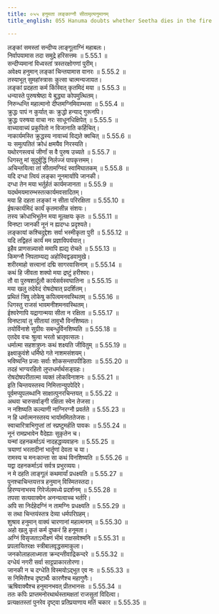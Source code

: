 ```yaml
---
title: ०५५ हनुमता लङ्काग्नौ सीतामृत्यनुमानम्
title_english: 055 Hanuma doubts whether Seetha dies in the fire

---
```



  
लङ्कां समस्तां सन्दीप्य लाङ्गूलाग्निं महाबलः।  
निर्वापयामास तदा समुद्रे हरिसत्तमः ॥ 5.55.1 ॥   
सन्दीप्यमानां विध्वस्तां त्रस्तरक्षोगणां पुरीम्।  
अवेक्ष्य हनुमान् लङ्कां चिन्तयामास वानरः ॥ 5.55.2 ॥   
तस्याभूत् सुमहांस्त्रासः कुत्सा चात्मन्यजायत।  
लङ्कां प्रदहता कर्म किंस्वित् कृतमिदं मया ॥ 5.55.3 ॥   
धन्यास्ते पुरुषश्रेष्ठा ये बुद्ध्या कोपमुत्थितम्।  
निरुन्धन्ति महात्मानो दीप्तमग्निमिवाम्भसा ॥ 5.55.4 ॥   
क्रुद्धः पापं न कुर्यात् कः क्रुद्धो हन्याद् गुरूनपि।  
क्रुद्धः परुषया वाचा नरः साधूनधिक्षिपेत् ॥ 5.55.5 ॥   
वाच्यावाच्यं प्रकुपितो न विजानाति कर्हिचित्।  
नाकार्यमस्ति क्रुद्धस्य नावाच्यं विद्यते क्वचित् ॥ 5.55.6 ॥   
यः समुत्पतितं क्रोधं क्षमयैव निरस्यति।  
यथोरगस्त्वचं जीर्णां स वै पुरुष उच्यते ॥ 5.55.7 ॥   
धिगस्तु मां सुदुर्बुद्धिं निर्लज्जं पापकृत्तमम्।  
अचिन्तयित्वा तां सीतामग्निदं स्वामिघातकम् ॥ 5.55.8 ॥   
यदि दग्धा त्वियं लङ्का नूनमार्यापि जानकी।  
दग्धा तेन मया भर्तुर्हतं कार्यमजानता ॥ 5.55.9 ॥   
यदर्थमयमारम्भस्तत्कार्यमवसादितम्।  
मया हि दहता लङ्कां न सीता परिरक्षिता ॥ 5.55.10 ॥   
ईषत्कार्यमिदं कार्यं कृतमासीन्न संशयः।  
तस्य क्रोधाभिभूतेन मया मूलक्षयः कृतः ॥ 5.55.11 ॥   
विनष्टा जानकी नूनं न ह्यदग्धः प्रदृश्यते।  
लङ्कायां कश्चिदुद्देशः सर्वा भस्मीकृता पुरी ॥ 5.55.12 ॥   
यदि तद्विहतं कार्यं मम प्रज्ञाविपर्ययात्।  
इहैव प्राणसन्न्यासो ममापि ह्यद्य रोचते ॥ 5.55.13 ॥   
किमग्नौ निपताम्यद्य अहोस्विद्वडवामुखे।  
शरीरमाहो सत्त्वानां दद्मि सागरवासिनाम् ॥ 5.55.14 ॥   
कथं हि जीवता शक्यो मया द्रष्टुं हरीश्वरः।  
तौ वा पुरुषशार्दूलौ कार्यसर्वस्वघातिना ॥ 5.55.15 ॥   
मया खलु तदेवेदं रोषदोषात् प्रदर्शितम्।  
प्रथितं त्रिषु लोकेषु कपित्वमनवस्थितम् ॥ 5.55.16 ॥   
धिगस्तु राजसं भावमनीशमनवस्थितम्।  
ईश्वरेणापि यद्रागान्मया सीता न रक्षिता ॥ 5.55.17 ॥   
विनष्टायां तु सीतायां तावुभौ विनशिष्यतः।  
तयोर्विनाशे सुग्रीवः सबन्धुर्विनशिष्यति ॥ 5.55.18 ॥   
एतदेव वचः श्रुत्वा भरतो भ्रातृवत्सलः।  
धर्मात्मा सहशत्रुघ्नः कथं शक्ष्यति जीवितुम् ॥ 5.55.19 ॥   
इक्ष्वाकुवंशे धर्मिष्ठे गते नाशमसंशयम्।  
भविष्यन्ति प्रजाः सर्वाः शोकसन्तापपीडिताः ॥ 5.55.20 ॥   
तदहं भाग्यरहितो लुप्तधर्मार्थसङ्ग्रहः।  
रोषदोषपरीतात्मा व्यक्तं लोकविनाशनः ॥ 5.55.21 ॥   
इति चिन्तयस्तस्य निमित्तान्युपपेदिरे।  
पूर्वमप्युपलब्धानि साक्षात्पुनरचिन्तयत् ॥ 5.55.22 ॥   
अथवा चारुसर्वाङ्गी रक्षिता स्वेन तेजसा।  
न नशिष्यति कल्याणी नाग्निरग्नौ प्रवर्तते ॥ 5.55.23 ॥   
न हि धर्मात्मनस्तस्य भार्याममिततेजसः।  
स्वाचारित्राभिगुप्तां तां स्प्रष्टुमर्हति पावकः ॥ 5.55.24 ॥   
नूनं रामप्रभावेन वैदेह्याः सुकृतेन च।  
यन्मां दहनकर्माऽयं नादहद्धव्यवाहनः ॥ 5.55.25 ॥   
त्रयाणां भरतादीनां भार्तॄणां देवता च या।  
रामस्य च मनःकान्ता सा कथं विनशिष्यति ॥ 5.55.26 ॥   
यद्वा दहनकर्माऽयं सर्वत्र प्रभुरव्ययः।  
न मे दहति लाङ्गूलं कथमार्यां प्रधक्ष्यति ॥ 5.55.27 ॥   
पुनश्चाचिन्तयत्तत्र हनुमान् विस्मितस्तदा।  
हिरण्यनाभस्य गिरेर्जलमध्ये प्रदर्शनम् ॥ 5.55.28 ॥   
तपसा सत्यवाक्येन अनन्यत्वाच्च भर्तरि।  
अपि सा निर्दहेदग्निं न तामग्निः प्रधक्ष्यति ॥ 5.55.29 ॥   
स तथा चिन्तयंस्तत्र देव्या धर्मपरिग्रहम्।  
शुश्राव हनुमान् वाक्यं चारणानां महात्मनाम् ॥ 5.55.30 ॥   
अहो खलु कृतं कर्म दुष्करं हि हनूमता।  
अग्निं विसृजताऽभीक्ष्णं भीमं राक्षसवेश्मनि ॥ 5.55.31 ॥   
प्रपलायितरक्षः स्त्रीबालवृद्धसमाकुला।  
जनकोलाहलाध्माता क्रन्दन्तीवाद्रिकन्दरे ॥ 5.55.32 ॥   
दग्धेयं नगरी सर्वा साट्टप्राकारतोरणा।  
जानकी न च दग्धेति विस्मयोऽद्भुत एव नः ॥ 5.55.33 ॥   
स निमित्तैश्च दृष्टार्थैः कारणैश्च महागुणैः।  
ऋषिवाक्यैश्च हनुमानभवत् प्रीतभानसः ॥ 5.55.34 ॥   
ततः कपिः प्राप्तमनोरथार्थस्तामक्षतां राजसुतां विदित्वा।  
प्रत्यक्षतस्तां पुनरेव दृष्ट्वा प्रतिप्रयाणाय मतिं चकार ॥ 5.55.35 ॥   